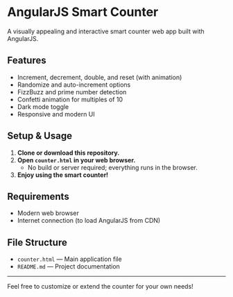 # AngularJS Smart Counter

A visually appealing and interactive smart counter web app built with AngularJS.

## Features
- Increment, decrement, double, and reset (with animation)
- Randomize and auto-increment options
- FizzBuzz and prime number detection
- Confetti animation for multiples of 10
- Dark mode toggle
- Responsive and modern UI

## Setup & Usage
1. **Clone or download this repository.**
2. **Open `counter.html` in your web browser.**
   - No build or server required; everything runs in the browser.
3. **Enjoy using the smart counter!**

## Requirements
- Modern web browser
- Internet connection (to load AngularJS from CDN)

## File Structure
- `counter.html` — Main application file
- `README.md` — Project documentation

---
Feel free to customize or extend the counter for your own needs! 